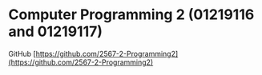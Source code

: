 # Computer Programming 2 (01219116 and 01219117)

GitHub [https://github.com/2567-2-Programming2](https://github.com/2567-2-Programming2)
